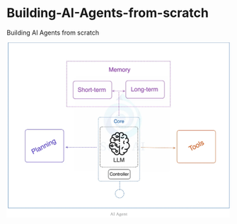 # Building-AI-Agents-from-scratch
Building AI Agents from scratch

![alt text](<Screenshot 2024-12-28 at 09.19.27.png>)
